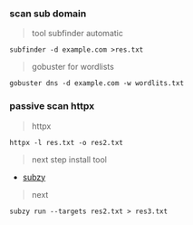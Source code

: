 ### scan sub domain 
>tool subfinder automatic 
```
subfinder -d example.com >res.txt
```
>gobuster for wordlists
```
gobuster dns -d example.com -w wordlits.txt
```
### passive scan httpx
> httpx
```
httpx -l res.txt -o res2.txt
```

>next step install tool 
* [subzy](https://github.com/PentestPad/subzy)
>next
```
subzy run --targets res2.txt > res3.txt

```
